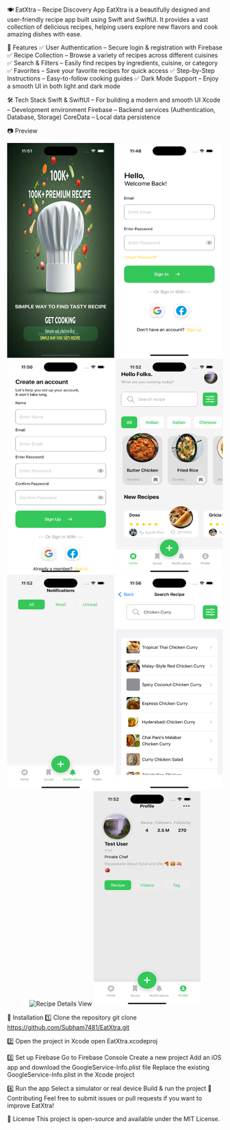 🍽️ EatXtra – Recipe Discovery App
EatXtra is a beautifully designed and user-friendly recipe app built using Swift and SwiftUI. It provides a vast collection of delicious recipes, helping users explore new flavors and cook amazing dishes with ease.

🌟 Features
✅ User Authentication – Secure login & registration with Firebase
✅ Recipe Collection – Browse a variety of recipes across different cuisines
✅ Search & Filters – Easily find recipes by ingredients, cuisine, or category
✅ Favorites – Save your favorite recipes for quick access
✅ Step-by-Step Instructions – Easy-to-follow cooking guides
✅ Dark Mode Support – Enjoy a smooth UI in both light and dark mode

🛠️ Tech Stack
Swift & SwiftUI – For building a modern and smooth UI
Xcode – Development environment
Firebase – Backend services (Authentication, Database, Storage)
CoreData – Local data persistence

📷 Preview
<p align="center">
  <img src="UIScreenshots/LaunchScreen.png" alt="Launch Screen" width="250" height="500"/>
  <img src="UIScreenshots/LoginView.png" alt="Login View" width="250" height="500"/>
  <img src="UIScreenshots/SignUpView.png" alt="Signup View" width="250" height="500"/>
  <img src="UIScreenshots/HomeView.png" alt="Home View" width="250" height="500"/>
  <img src="UIScreenshots/NotificationsView.png" alt="Notifications View" width="250" height="500"/>
  <img src="UIScreenshots/SearchView.png" alt="Search View" width="250" height="500"/>
  <img src="UIScreenshots/RecipeDetailsView.png" alt="Recipe Details View" width="250" height="500"/>
  <img src="UIScreenshots/ProfileView.png" alt="Profile View" width="250" height="500"/>
</p>

🔧 Installation
1️⃣ Clone the repository
git clone https://github.com/Subham7481/EatXtra.git

2️⃣ Open the project in Xcode
open EatXtra.xcodeproj

3️⃣ Set up Firebase
Go to Firebase Console
Create a new project
Add an iOS app and download the GoogleService-Info.plist file
Replace the existing GoogleService-Info.plist in the Xcode project

4️⃣ Run the app
Select a simulator or real device
Build & run the project
🤝 Contributing
Feel free to submit issues or pull requests if you want to improve EatXtra!

📜 License
This project is open-source and available under the MIT License.
